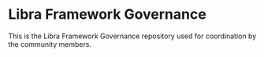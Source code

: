 # Libra Framework Governance

This is the Libra Framework Governance repository used for coordination by the community members.
